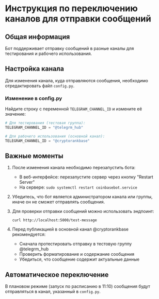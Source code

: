 # Инструкция по переключению каналов для отправки сообщений

## Общая информация
Бот поддерживает отправку сообщений в разные каналы для тестирования и рабочего использования.

## Настройка канала
Для изменения канала, куда отправляются сообщения, необходимо отредактировать файл `config.py`.

### Изменение в config.py

Найдите строку с переменной `TELEGRAM_CHANNEL_ID` и измените её значение:

```python
# Для тестирования (тестовая группа):
TELEGRAM_CHANNEL_ID = "@telegrm_hub"

# Для рабочего использования (основной канал):
TELEGRAM_CHANNEL_ID = "@cryptorankbase"
```

## Важные моменты

1. После изменения канала необходимо перезапустить бота:
   - В веб-интерфейсе: перезапустите сервер через кнопку "Restart Server"
   - На сервере: `sudo systemctl restart coinbasebot.service`

2. Убедитесь, что бот является администратором канала или группы, иначе он не сможет отправлять сообщения.

3. Для проверки отправки сообщений можно использовать эндпоинт:
   ```
   curl http://localhost:5000/test-message
   ```

4. Перед публикацией в основной канал @cryptorankbase рекомендуется:
   - Сначала протестировать отправку в тестовую группу @telegrm_hub
   - Проверить форматирование и содержание сообщения
   - Убедиться, что сообщение содержит актуальные данные

## Автоматическое переключение

В плановом режиме (запуск по расписанию в 11:10) сообщения будут отправляться в канал, указанный в `config.py`.